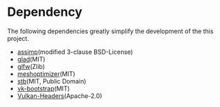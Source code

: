 # Dependency

The following dependencies greatly simplify the development of the this project.

- [assimp](https://github.com/assimp/assimp)(modified 3-clause BSD-License)
- [glad](https://github.com/Dav1dde/glad)(MIT)
- [glfw](https://github.com/glfw/glfw)(Zlib)
- [meshoptimizer](https://github.com/zeux/meshoptimizer)(MIT)
- [stb](https://github.com/nothings/stb)(MIT, Public Domain)
- [vk-bootstrap](https://github.com/charles-lunarg/vk-bootstrap)(MIT)
- [Vulkan-Headers](https://github.com/KhronosGroup/Vulkan-Headers)(Apache-2.0)
